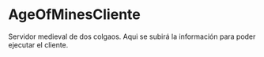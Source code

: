 # AgeOfMinesCliente
Servidor medieval de dos colgaos. Aqui se subirá la información para poder ejecutar el cliente.
